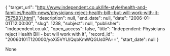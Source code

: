 {
  "target_url": "http://www.independent.co.uk/life-style/health-and-families/health-news/physicians-reject-health-bill--but-will-work-with-it-7575931.html", 
  "description": null, 
  "end_date": null, 
  "date": "2006-01-01T12:00:00", 
  "slug": 1238, 
  "subject": null, 
  "publisher": "independent.co.uk", 
  "open_access": false, 
  "title": "Independent: Physicians reject Health Bill - but will work with it", 
  "record_id": "20060101T120000/yoXi5VYU/QqbKmWQGUs0PA==", 
  "start_date": null
}

None